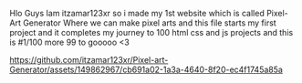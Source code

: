 Hlo Guys Iam itzamar123xr so i made my 1st website which is called Pixel-Art Generator Where we can make pixel arts and this file starts my first project and it completes my journey to 100 html css and js projects
and this is #1/100 more 99 to gooooo <3




https://github.com/itzamar123xr/Pixel-art-Generator/assets/149862967/cb691a02-1a3a-4640-8f20-ec4f1745a85a





